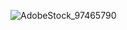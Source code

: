 ![AdobeStock_97465790](https://github.com/MaxwellDG/MaxwellDG/assets/51105802/c764bee3-6e44-4072-beb5-959665aeb9fc)
